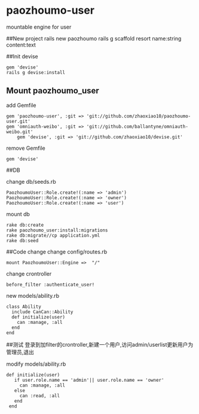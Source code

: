 paozhoumo-user
==============

mountable engine for user

##New project
    rails new paozhoumo
    rails g scaffold resort name:string content:text

##Init devise

    gem 'devise'
    rails g devise:install

## Mount paozhoumo_user
add Gemfile

    gem 'paozhoumo-user', :git => 'git://github.com/zhaoxiao10/paozhoumo-user.git'
    gem 'omniauth-weibo', :git => 'git://github.com/ballantyne/omniauth-weibo.git'
		gem 'devise', :git => 'git://github.com/zhaoxiao10/devise.git'

remove Gemfile

    gem 'devise'

##DB

change db/seeds.rb

    PaozhoumoUser::Role.create!(:name => 'admin')
    PaozhoumoUser::Role.create!(:name => 'owner')
    PaozhoumoUser::Role.create!(:name => 'user')

mount db

    rake db:create
    rake paozhoumo_user:install:migrations
    rake db:migrate//cp application.yml
    rake db:seed

##Code change
change config/routes.rb

    mount PaozhoumoUser::Engine =>  "/"

change crontroller 

    before_filter :authenticate_user!

new models/ability.rb

    class Ability  
      include CanCan::Ability  
      def initialize(user)  
  	    can :manage, :all  
      end  
    end

##测试
登录到加filter的crontroller,新建一个用户,访问admin/userlist更新用户为管理员,退出

modify models/ability.rb

    def initialize(user)
       if user.role.name == 'admin'|| user.role.name == 'owner'
         can :manage, :all
       else
         can :read, :all
       end
     end
